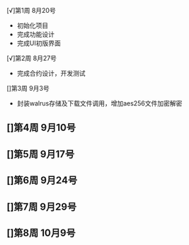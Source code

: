 [√]第1周 8月20号
- 初始化项目
- 完成功能设计
- 完成UI初版界面

[√]第2周 8月27号
- 完成合约设计，开发测试

[]第3周 9月3号
- 封装walrus存储及下载文件调用，增加aes256文件加密解密

[]第4周 9月10号
- 

[]第5周 9月17号
- 

[]第6周 9月24号
- 

[]第7周 9月29号
- 

[]第8周 10月9号
- 
